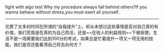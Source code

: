 fight with algo test
Why my procedure always fall behind others?If you wanna behave without stress,you must exert all yourself.

******
花费了太多的时间在所谓的“自我提升”上，却从未想过这些事情是否对自己真的有价值，我们究竟是在真的为自己而活，还是==在他人的利益规则==下被驱使。生活不是一场需要我们达到100分的考试，如果总是忙着提升一项又一项无用的技能，我们是否还能看清自己将去向何方？